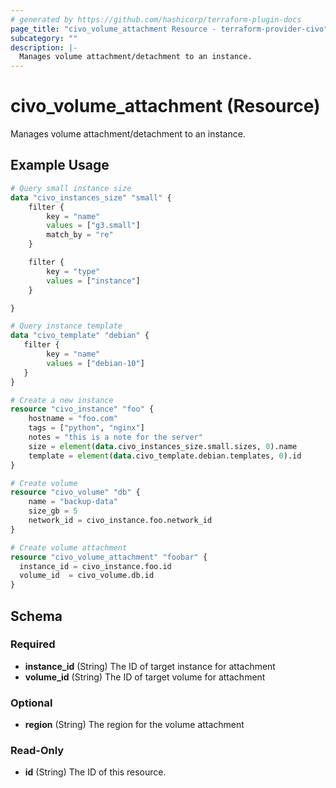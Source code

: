 ```yaml
---
# generated by https://github.com/hashicorp/terraform-plugin-docs
page_title: "civo_volume_attachment Resource - terraform-provider-civo"
subcategory: ""
description: |-
  Manages volume attachment/detachment to an instance.
---
```


# civo_volume_attachment (Resource)

Manages volume attachment/detachment to an instance.

## Example Usage

```terraform
# Query small instance size
data "civo_instances_size" "small" {
    filter {
        key = "name"
        values = ["g3.small"]
        match_by = "re"
    }

    filter {
        key = "type"
        values = ["instance"]
    }

}

# Query instance template
data "civo_template" "debian" {
   filter {
        key = "name"
        values = ["debian-10"]
   }
}

# Create a new instance
resource "civo_instance" "foo" {
    hostname = "foo.com"
    tags = ["python", "nginx"]
    notes = "this is a note for the server"
    size = element(data.civo_instances_size.small.sizes, 0).name
    template = element(data.civo_template.debian.templates, 0).id
}

# Create volume
resource "civo_volume" "db" {
    name = "backup-data"
    size_gb = 5
    network_id = civo_instance.foo.network_id
}

# Create volume attachment
resource "civo_volume_attachment" "foobar" {
  instance_id = civo_instance.foo.id
  volume_id  = civo_volume.db.id
}
```

<!-- schema generated by tfplugindocs -->
## Schema

### Required

- **instance_id** (String) The ID of target instance for attachment
- **volume_id** (String) The ID of target volume for attachment

### Optional

- **region** (String) The region for the volume attachment

### Read-Only

- **id** (String) The ID of this resource.


